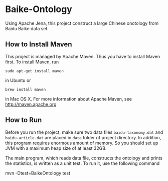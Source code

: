 Baike-Ontology
==============

Using Apache Jena, this project construct a large Chinese onotology from Baidu 
Baike data set. 

How to Install Maven
--------------------

This project is managed by Apache Maven. Thus you have to install Maven first. 
To install Maven, run

    sudo apt-get install maven

in Ubuntu or 

    brew install maven

in Mac OS X. For more information about Apache Maven, see http://maven.apache.org.

How to Run
-----------------

Before you run the project, make sure two data files `baidu-taxonomy.dat` and 
`baidu-article.dat` are placed in `data` folder of project directory. 
In addition, this program requires enormous amount of memory. So you should 
set up JVM with a maximum heap size of at least 32GB. 

The main program, which reads data file, constructs the ontology and prints 
the statistics, is written as a unit test. To run it, use the following command

  mvn -Dtest=BaikeOntology test 



